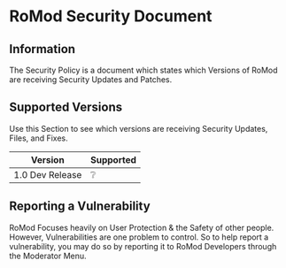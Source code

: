 # RoMod Security Document

## Information
The Security Policy is a document which states which Versions of RoMod are receiving Security Updates and Patches.

## Supported Versions
Use this Section to see which versions are receiving Security Updates, Files, and Fixes.

| Version | Supported          |
| ------- | ------------------ |
| 1.0 Dev Release   | ❔ |

## Reporting a Vulnerability
RoMod Focuses heavily on User Protection & the Safety of other people. However, Vulnerabilities are one problem to control. So to help report a vulnerability, you may do so by reporting it to RoMod Developers
through the Moderator Menu.


